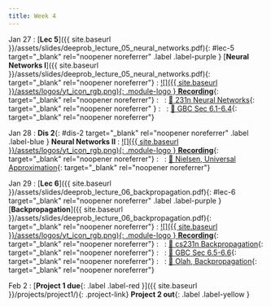 ```yaml
---
title: Week 4
---
```




Jan 27
: [**Lec 5**]({{ site.baseurl }}/assets/slides/deeprob_lecture_05_neural_networks.pdf){: #lec-5 target="_blank" rel="noopener noreferrer" .label .label-purple } [**Neural Networks I**]({{ site.baseurl }}/assets/slides/deeprob_lecture_05_neural_networks.pdf){: target="_blank" rel="noopener noreferrer"}
  : [![]({{ site.baseurl }}/assets/logos/yt_icon_rgb.png){: .module-logo } **Recording**](https://leccap.engin.umich.edu/leccap/player/r/4SXQ4D){: target="_blank" rel="noopener noreferrer"}
: &nbsp;
  : [📖 231n Neural Networks](https://cs231n.github.io/neural-networks-1/){: target="_blank" rel="noopener noreferrer" }
: &nbsp;
  : [📖 GBC Sec 6.1-6.4](https://www.deeplearningbook.org/contents/mlp.html){: target="_blank" rel="noopener noreferrer"}




Jan 28
: **Dis 2**{: #dis-2 target="_blank" rel="noopener noreferrer" .label .label-blue } **Neural Networks II**
  : [![]({{ site.baseurl }}/assets/logos/yt_icon_rgb.png){: .module-logo } **Recording**](https://leccap.engin.umich.edu/leccap/player/r/n0RJiS){: target="_blank" rel="noopener noreferrer"}
: &nbsp;
  : [📖 Nielsen, Universal Approximation](http://neuralnetworksanddeeplearning.com/chap4.html){: target="_blank" rel="noopener noreferrer"}



Jan 29
: [**Lec 6**]({{ site.baseurl }}/assets/slides/deeprob_lecture_06_backpropagation.pdf){: #lec-6 target="_blank" rel="noopener noreferrer" .label .label-purple } [**Backpropagation**]({{ site.baseurl }}/assets/slides/deeprob_lecture_06_backpropagation.pdf){: target="_blank" rel="noopener noreferrer"}
  : [![]({{ site.baseurl }}/assets/logos/yt_icon_rgb.png){: .module-logo } **Recording**](https://leccap.engin.umich.edu/leccap/player/r/06KI1l){: target="_blank" rel="noopener noreferrer"}
: &nbsp;
  : [📖 cs231n Backpropagation](https://cs231n.github.io/optimization-2/){: target="_blank" rel="noopener noreferrer"}
: &nbsp;
  : [📖 GBC Sec 6.5-6.6](https://www.deeplearningbook.org/contents/mlp.html#pf25){: target="_blank" rel="noopener noreferrer"}
: &nbsp;
  : [📖 Olah, Backpropagation](http://colah.github.io/posts/2015-08-Backprop/){: target="_blank" rel="noopener noreferrer"}


Feb 2
: [**Project 1 due**{: .label .label-red }]({{ site.baseurl }}/projects/project1/){: .project-link} **Project 2 out**{: .label .label-yellow }

